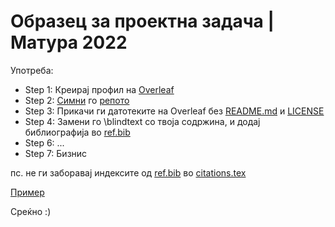 # Образец за проектна задача | Матура 2022

Употреба:
* Step 1: Креирај профил на [Overleaf](https://www.overleaf.com/)
* Step 2: [Симни](https://github.com/jdamjan/kemal_matura/archive/refs/tags/v1.1.0.zip) го [репото](https://github.com/jdamjan/kemal_matura)
* Step 3: Прикачи ги датотеките на Overleaf без [README.md](https://github.com/jdamjan/kemal_matura/blob/main/README.md) и [LICENSE](https://github.com/jdamjan/kemal_matura/blob/main/LICENSE)
* Step 4: Замени го \blindtext со твоја содржина, и додај библиографија во [ref.bib](https://github.com/jdamjan/kemal_matura/blob/main/ref.bib)
* Step 6: ...
* Step 7: Бизнис

пс. не ги заборавај индексите од [ref.bib](https://github.com/jdamjan/kemal_matura/blob/main/ref.bib) во [citations.tex](https://github.com/jdamjan/kemal_matura/blob/main/pages/citations.tex)

[Пример](https://github.com/jdamjan/kemal_matura/blob/main/Matura%20Project%20Example.pdf)

Среќно :)
